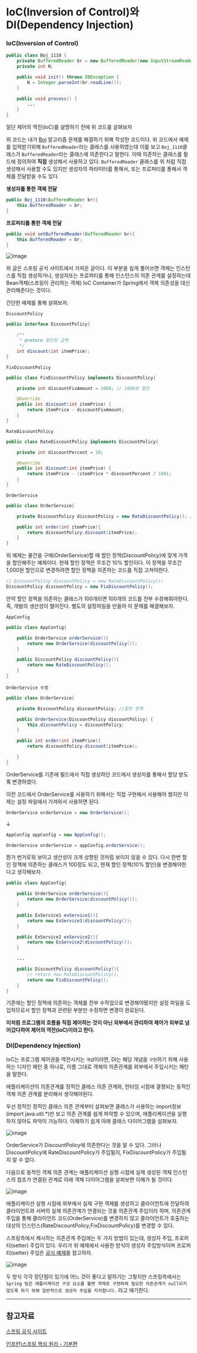 # IoC(Inversion of Control)와 DI(Dependency Injection)

### IoC(Inversion of Control)

```java
public class Boj_1110 {
    private BufferedReader br = new BufferedReader(new InputStreamReader(System.in));
    private int N;

    public void init() throws IOException {
        N = Integer.parseInt(br.readLine());
    }

    public void process() {
        ...
    }
}
```

일단 제어의 역전(IoC)를 설명하기 전에 위 코드를 살펴보자

위 코드는 내가 [Boj](https://www.acmicpc.net/problem/1110) 알고리즘 문제를 해결하기 위해 작성한 코드이다. 위 코드에서 예제를 입력받기위해 `BufferedReader`라는 클래스를 사용하였는데 이를 보고 `Boj_1110`클래스가 `BufferedReader`라는 클래스에 의존한다고 말한다. 이때 의존하는 클래스를 필드에 정의하여 **직접** 생성해서 사용하고 있다. `BufferedReader` 클래스를 위 처럼 직접 생성해서 사용할 수도 있지만 생성자의 파라미터를 통해서, 또는 프로퍼티를 통해서 객체를 전달받을 수도 있다.

**생성자를 통한 객체 전달**

```java
public Boj_1110(BufferedReader br){
    this.BufferedReader = br;
}
```

**프로퍼티를 통한 객체 전달**

```java
public void setBufferedReader(BufferedReader br){
    this.BufferedReader = br;
}
```

![image](https://user-images.githubusercontent.com/78605779/184476060-ddfdd93b-e32f-46e3-a5ae-a47c398587e2.png)

위 글은 스프링 공식 사이트에서 가져온 글이다. 이 부분을 쉽게 풀어쓰면 객체는 인스턴스를 직접 생성하거나, 생성자또는 프로퍼티를 통해 인스턴스의 의존 관계를 설정하는데 Bean객체(스프링이 관리하는 객체) IoC Container가 Spring에서 객체 의존성을 대신 관리해준다는 것이다.

간단한 예제를 통해 살펴보자.

`DiscountPolicy`

```java
public interface DiscountPolicy{

    /**
     * @return 할인된 금액
     */
    int discount(int itemPrice);
}
```

`FixDiscountPolicy`

```java
public class FixDiscountPolicy implements DiscountPolicy{

    private int discountFixAmount = 1000; // 1000원 할인

    @Override
    public int discount(int itemPrice) {
        return itemPrice - discountFixAmount;
    }
}
```

`RateDiscountPolicy`

```java
public class RateDiscountPolicy implements DiscountPolicy{

    private int discountPercent = 10;

    @Override
    public int discount(int itemPrice) {
        return itemPrice - (itemPrice * discountPercent / 100);
    }
}
```

`OrderService`

```java
public class OrderService{

    private DiscountPolicy discountPolicy = new RateDiscountPolicy(); //할인 정책

    public int order(int itemPrice){
        return discountPolicy.discount(itemPrice);
    }
}
```

위 예제는 물건을 구매(OrderService)할 때 할인 정책(DiscountPolicy)에 맞게 가격을 할인해주는 예제이다. 현재 할인 정책은 무조건 10% 할인이다. 이 정책을 무조건 1,000원 할인으로 변경하려면 할인 정책을 의존하는 코드를 직접 고쳐야한다.

```java
// DiscountPolicy discountPolicy = new RateDiscountPolicy();
DiscountPolicy discountPolicy = new FixDiscountPolicy();
```

만약 할인 정책을 의존하는 클래스가 100개라면 100개의 코드를 전부 수정해줘야한다. 즉, 개발의 생산성이 떨어진다. 별도의 설정파일을 만들어 이 문제를 해결해보자.

`AppConfig`

```java
public class AppConfig{

    public OrderService orderService(){
        return new OrderService(discountPolicy());
    }

    public DiscountPolicy discountPolicy(){
        return new RateDiscountPolicy();
    }
}
```

`OrderService 수정`

```java
public class OrderService{

    private DiscountPolicy discountPolicy; //할인 정책

    public OrderService(DiscountPolicy discountPolicy) {
        this.discountPolicy = discountPolicy;
    }

    public int order(int itemPrice){
        return discountPolicy.discount(itemPrice);

    }
}
```

OrderService를 기존에 필드에서 직접 생성하던 코드에서 생성자를 통해서 할당 받도록 변경하였다.

이전 코드에서 OrderService를 사용하기 위해서는 직접 구현해서 사용해야 했지만 이제는 설정 파일에서 가져와서 사용하면 된다.

```java
OrderService orderService = new OrderService();
```

↓

```java
AppConfig appConfig = new AppConfig();

OrderService orderService = appConfig.orderService();
```

뭔가 번거로워 보이고 생산성이 크게 상향된 것처럼 보이지 않을 수 있다. 다시 한번 할인 정책에 의존하는 클래스가 100정도 되고, 현재 할인 정책(10% 할인)을 변경해야한다고 생각해보자.

```java
public class AppConfig{

    public OrderService orderService(){
        return new OrderService(discountPolicy());
    }

    public ExService1 exService1(){
        return new ExService1(discountPolicy());
    }

    public ExService2 exService2(){
        return new ExService2(discountPolicy());
    }

    ...

    public DiscountPolicy discountPolicy(){
        // return new RateDiscountPolicy();
        return new FixDiscountPolicy();
    }
}
```

기존에는 할인 정책에 의존하는 객체를 전부 수작업으로 변경해야됐지만 설정 파일을 도입하므로서 할인 정책과 관련된 부분만 수정하면 변경이 완료된다.

**이처럼 프로그램의 흐름을 직접 제어하는 것이 아닌 외부에서 관리하여 제어가 외부로 넘어갔다하여 제어의 역전(IoC)이라고 한다.**

### DI(Dependency Injection)

IoC는 프로그램 제어권을 역전시키는 `개념`이라면, DI는 해당 개념을 `구현`하기 위해 사용하는 디자인 패턴 중 하나로, 이름 그대로 객체의 의존관계를 외부에서 주입시키는 패턴을 말한다.

애플리케이션의 의존관계를 정적인 클래스 의존 관계와, 런타임 시점에 결졍되는 동적인 객체 의존 관계를 분리해서 생각해야된다.

우선 정적인 정적인 클래스 의존 관계부터 살펴보면 클래스가 사용하는 import정보(import java.util.\*)만 보고 의존 관계를 쉽게 파악할 수 있으며, 애플리케이션을 실행하지 않아도 파악이 가능하다. 이해하기 쉽게 아래 클래스 다이어그램을 살펴보자.

![image](https://user-images.githubusercontent.com/78605779/184479280-cbf6ebb5-aaf1-4554-bf62-917425da2c65.png)

OrderService가 DiscountPolicy에 의존한다는 것을 알 수 있다. 그러나 DiscountPolicy에 RateDiscountPolicy가 주입될지, FixDiscountPolicy가 주입될지 알 수 없다.

다음으로 동적인 객체 의존 관계는 애플리케이션 실행 시점에 실제 생성된 객체 인스턴스의 참조가 연결된 관계로 아래 객체 다이어그램을 살펴보면 이해가 될 것이다.

![image](https://user-images.githubusercontent.com/78605779/184479298-6cc103af-9a46-4fb3-9bcb-611b20da59ca.png)

애플리케이션 실행 시점에 외부에서 실제 구현 객체를 생성하고 클라이언트에 전달하여 클라이언트와 서버의 실제 의존관계가 연결되는 것을 의존관계 주입이라 하며, 의존관계 주입을 통해 클라이언트 코드(OrderService)를 변경하지 않고 클라이언트가 호출하는 대상의 인스턴스(RateDiscountPolicy,FixDiscountPolicy)를 변경할 수 있다.

스프링측에서 제시하는 의존관계 주입에는 두 가지 방법이 있는데, 생성자 주입, 프로퍼티(setter) 주입이 있다. 우리가 위 예제에서 사용한 방식이 생성자 주입방식이며 프로퍼티(setter) 주입은 [공식 예제](https://docs.spring.io/spring-framework/docs/current/reference/html/core.html#beans-setter-injection)를 참고하자.

![image](https://user-images.githubusercontent.com/78605779/184479592-802e3818-17a0-4bb3-9f2b-cec43a52aa08.png)

두 방식 각각 장단점이 있기에 어느 것이 좋다고 말하기는 그렇지만 스프링측에서는 `Spring 팀은 애플리케이션 구성 요소를 불변 객체로 구현하여 필요한 의존관계가 null되지 않도록 하기 위해 일반적으로 생성자 주입을 지지합니다.` 라고 얘기한다.

---

## 참고자료

[스프링 공식 사이트](https://docs.spring.io/spring-framework/docs/current/reference/html/core.html#beans-introduction)

[인프런)스프링 핵심 원리 - 기본편](https://www.inflearn.com/course/%EC%8A%A4%ED%94%84%EB%A7%81-%ED%95%B5%EC%8B%AC-%EC%9B%90%EB%A6%AC-%EA%B8%B0%EB%B3%B8%ED%8E%B8/dashboard)
